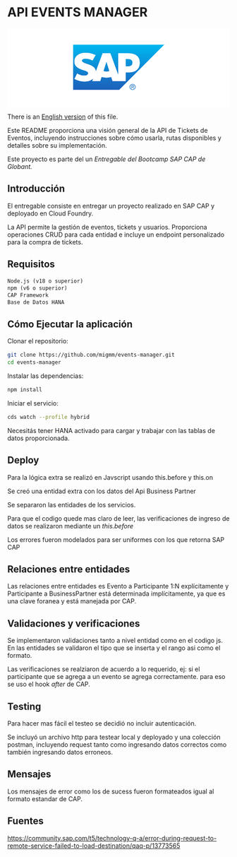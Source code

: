 # API EVENTS MANAGER
<img align="center" src="assets/sap-logo.png" alt="Sap logo"/>

There is an [English version](README.md) of this file.

Este README proporciona una visión general de la API de Tickets de Eventos, incluyendo instrucciones sobre cómo usarla, rutas disponibles y detalles sobre su implementación.

Este proyecto es parte del un *Entregable del Bootcamp SAP CAP de Globant.*


## Introducción

El entregable consiste en entregar un proyecto realizado en SAP CAP y deployado en Cloud Foundry.

La API permite la gestión de eventos, tickets y usuarios. Proporciona operaciones CRUD para cada entidad e incluye un endpoint personalizado para la compra de tickets.

## Requisitos

    Node.js (v18 o superior)
    npm (v6 o superior)
    CAP Framework
    Base de Datos HANA

## Cómo Ejecutar la aplicación

Clonar el repositorio:

```sh
git clone https://github.com/migmm/events-manager.git
cd events-manager
```

Instalar las dependencias:

```sh
npm install
```

Iniciar el servicio:

```sh
cds watch --profile hybrid
```

Necesitás tener HANA activado para cargar y trabajar con las tablas de datos proporcionada.

## Deploy

Para la lógica extra se realizó en Javscript usando this.before y this.on

Se creó una entidad extra con los datos del Api Business Partner

Se separaron las entidades de los servicios.

Para que el codigo quede mas claro de leer, las verificaciones de ingreso de datos se realizaron mediante un *this.before*

Los errores fueron modelados para ser uniformes con los que retorna SAP CAP

## Relaciones entre entidades

Las relaciones entre entidades es Evento a Participante 1:N explícitamente y Participante a BusinessPartner está determinada implícitamente, ya que es una clave foranea y está manejada por CAP.

## Validaciones y verificaciones

Se implementaron validaciones tanto a nivel entidad como en el codigo js. 
En las entidades se validaron el tipo que se inserta y el rango asi como el formato.

Las verificaciones se realziaron de acuerdo a lo requerido, ej: si el participante que se agrega a un evento se agrega correctamente. para eso se uso el hook *after* de CAP.

## Testing

Para hacer mas fácil el testeo se decidió no incluir autenticación.

Se incluyó un archivo http para testear local y deployado y una colección postman, incluyendo request tanto como ingresando datos correctos como también ingresando datos erroneos.


## Mensajes

Los mensajes de error como los de sucess fueron formateados igual al formato estandar de CAP.

## Fuentes

https://community.sap.com/t5/technology-q-a/error-during-request-to-remote-service-failed-to-load-destination/qaq-p/13773565
